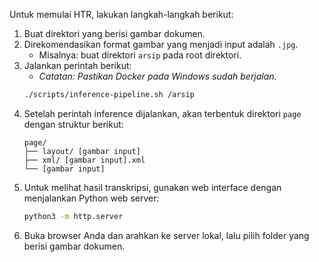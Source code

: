 Untuk memulai HTR, lakukan langkah-langkah berikut:

1.  Buat direktori yang berisi gambar dokumen.
2.  Direkomendasikan format gambar yang menjadi input adalah `.jpg`.
    *   Misalnya: buat direktori `arsip` pada root direktori.
3.  Jalankan perintah berikut:
    *   *Catatan: Pastikan Docker pada Windows sudah berjalan.*
    ```bash
    ./scripts/inference-pipeline.sh /arsip
    ```
4.  Setelah perintah inference dijalankan, akan terbentuk direktori `page` dengan struktur berikut:
    ```
    page/
    ├── layout/ [gambar input]
    ├── xml/ [gambar input].xml
    └── [gambar input]
    ```
5.  Untuk melihat hasil transkripsi, gunakan web interface dengan menjalankan Python web server:
    ```bash
    python3 -m http.server
    ```
6.  Buka browser Anda dan arahkan ke server lokal, lalu pilih folder yang berisi gambar dokumen.